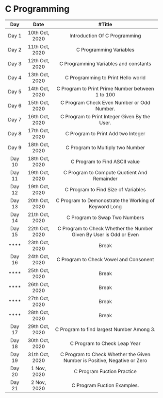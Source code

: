 # C Programming

|   Day    |      Date      |                                  #Title                                   |
| :------: | :------------: | :-----------------------------------------------------------------------: |
|  Day 1   | 10th Oct, 2020 |                       Introduction Of C Programming                       |
|  Day 2   | 11th Oct, 2020 |                          C Programming Variables                          |
|  Day 3   | 12th Oct, 2020 |                   C Programming Variables and constants                   |
|  Day 4   | 13th Oct, 2020 |                    C Programming to Print Hello world                     |
|  Day 5   | 14th Oct, 2020 |             C Program to Print Prime Number between 1 to 100              |
|  Day 6   | 15th Oct, 2020 |                C Program Check Even Number or Odd Number.                 |
|  Day 7   | 16th Oct, 2020 |               C Program to Print Integer Given By the User.               |
|  Day 8   | 17th Oct, 2020 |                    C Program to Print Add two Integer                     |
|  Day 9   | 18th Oct, 2020 |                     C Program to Multiply two Number                      |
|  Day 10  | 18th Oct, 2020 |                       C Program to Find ASCII value                       |
|  Day 11  | 19th Oct, 2020 |                C Program to Compute Quotient And Remainder                |
|  Day 12  | 19th Oct, 2020 |                    C Program to Find Size of Variables                    |
|  Day 13  | 20th Oct, 2020 |           C Program to Demonostrate the Working of Keyword Long           |
|  Day 14  | 21th Oct, 2020 |                       C Program to Swap Two Numbers                       |
|  Day 15  | 22th Oct, 2020 |    C Program to Check Whether the Number Given By User is Odd or Even     |
| \*\*\*\* | 23th Oct, 2020 |                                   Break                                   |
|  Day 16  | 24th Oct, 2020 |                  C Program to Check Vowel and Consonent                   |
| \*\*\*\* | 25th Oct, 2020 |                                   Break                                   |
| \*\*\*\* | 26th Oct, 2020 |                                   Break                                   |
| \*\*\*\* | 27th Oct, 2020 |                                   Break                                   |
| \*\*\*\* | 28th Oct, 2020 |                                   Break                                   |
|  Day 17  | 29th Oct, 2020 |                 C Program to find largest Number Among 3.                 |
|  Day 18  | 30th Oct, 2020 |                       C Program to Check Leap Year                        |
|  Day 19  | 31th Oct, 2020 | C Program to Check Whether the Given Number is Positive, Negative or Zero |
|  Day 20  |  1 Nov, 2020   |                        C Program Fuction Practice                         |
|  Day 21  |  2 Nov, 2020   |                        C Program Fuction Examples.                        |

